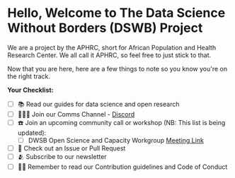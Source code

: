 # Hello, Welcome to The Data Science Without Borders (DSWB) Project

We are a project by the APHRC, short for African Population and Health Research Center. We all call it APHRC, so feel free to just stick to that. 

Now that you are here, here are a few things to note so you know you're on the right track.

**Your Checklist:**

- [ ] 📚 Read our guides for data science and open research
- [ ] 🧑‍🤝‍🧑 Join our Comms Channel - [Discord](https://discord.gg/9Mx2fMjS4g)
- [ ] ☎️ Join an upcoming community call or workshop (NB: This list is being updated):
  - [ ] DWSB Open Science and Capacity Workgroup [Meeting Link](https://bit.ly/Open-Science-Capacity-Work-Group-Meeting)
- [ ] 📣 Check out an Issue or Pull Request
- [ ] 🫂 Subscribe to our newsletter 
- [ ] 👩‍💻 Remember to read our Contribution guidelines and Code of Conduct
